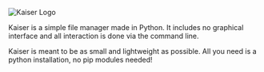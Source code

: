 ![Kaiser Logo](https://i.ibb.co/F6bP6ML/logo.png)

Kaiser is a simple file manager made in Python. It includes no graphical interface and all interaction is done via the command line.

Kaiser is meant to be as small and lightweight as possible. All you need is a python installation, no pip modules needed!
